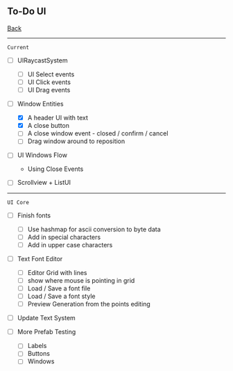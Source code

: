 To-Do UI
-----

[Back](todo-main.md)

-----

`Current`

- [ ] UIRaycastSystem
    - [ ] UI Select events
    - [ ] UI Click events
    - [ ] UI Drag events

- [ ] Window Entities
    - [x] A header UI with text
    - [x] A close button
    - [ ] A close window event
            - closed / confirm / cancel
    - [ ] Drag window around to reposition

- [ ] UI Windows Flow
    - Using Close Events
    
- [ ] Scrollview + ListUI

-----

`UI Core`

- [ ] Finish fonts
    - [ ] Use hashmap for ascii conversion to byte data
    - [ ] Add in special characters
    - [ ] Add in upper case characters

- [ ] Text Font Editor
    - [ ] Editor Grid with lines
    - [ ] show where mouse is pointing in grid
    - [ ] Load / Save a font file
    - [ ] Load / Save a font style
    - [ ] Preview Generation from the points editing

- [ ] Update Text System


- [ ] More Prefab Testing
    - [ ] Labels
    - [ ] Buttons
    - [ ] Windows